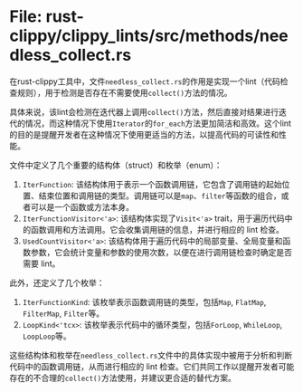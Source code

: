 # File: rust-clippy/clippy_lints/src/methods/needless_collect.rs

在rust-clippy工具中，文件`needless_collect.rs`的作用是实现一个lint（代码检查规则），用于检测是否存在不需要使用`collect()`方法的情况。

具体来说，该lint会检测在迭代器上调用`collect()`方法，然后直接对结果进行迭代的情况，而这种情况下使用`Iterator`的`for_each`方法更加简洁和高效。这个lint的目的是提醒开发者在这种情况下使用更适当的方法，以提高代码的可读性和性能。

文件中定义了几个重要的结构体（struct）和枚举（enum）：

1. `IterFunction`: 该结构体用于表示一个函数调用链，它包含了调用链的起始位置、结束位置和调用链的类型。调用链可以是`map`、`filter`等函数的组合，或者可以是一个函数或方法本身。
2. `IterFunctionVisitor<'a>`: 该结构体实现了`Visit<'a>` trait，用于遍历代码中的函数调用和方法调用。它会收集调用链的信息，并进行相应的 lint 检查。
3. `UsedCountVisitor<'a>`: 该结构体用于遍历代码中的局部变量、全局变量和函数参数，它会统计变量和参数的使用次数，以便在进行调用链检查时确定是否需要 lint。

此外，还定义了几个枚举：

1. `IterFunctionKind`: 该枚举表示函数调用链的类型，包括`Map`, `FlatMap`, `FilterMap`, `Filter`等。
2. `LoopKind<'tcx>`: 该枚举表示代码中的循环类型，包括`ForLoop`, `WhileLoop`, `LoopLoop`等。

这些结构体和枚举在`needless_collect.rs`文件中的具体实现中被用于分析和判断代码中的函数调用链，从而进行相应的 lint 检查。它们共同工作以提醒开发者可能存在的不合理的`collect()`方法使用，并建议更合适的替代方案。


